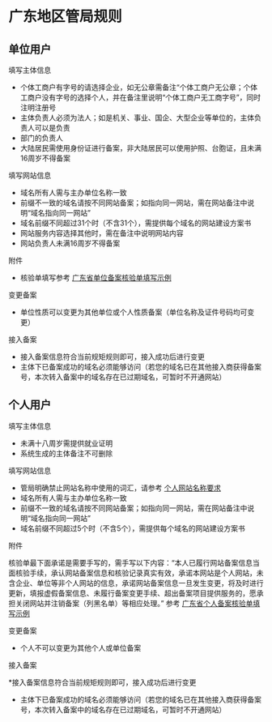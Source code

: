 # 广东地区管局规则

## 单位用户

填写主体信息

* 个体工商户有字号的请选择企业，如无公章需备注“个体工商户无公章；个体工商户没有字号的选择个人，并在备注里说明“个体工商户无工商字号”，同时注明注册号
* 主体负责人必须为法人；如是机关、事业、国企、大型企业等单位的，主体负责人可以是负责
* 部门的负责人
* 大陆居民需使用身份证进行备案，非大陆居民可以使用护照、台胞证，且未满16周岁不得备案

填写网站信息

* 域名所有人需与主办单位名称一致
* 前缀不一致的域名请按不同网站备案；如指向同一网站，需在网站备注中说明“域名指向同一网站”
* 域名前缀不同超过31个时（不含31个），需提供每个域名的网站建设方案书
* 网站服务内容选择其他时，需在备注中说明网站内容
* 网站负责人未满16周岁不得备案


附件
* 核验单填写参考 [广东省单位备案核验单填写示例](./image/广东省单位备案核验单填写示例.jpg)

变更备案

* 单位性质可以变更为其他单位或个人性质备案（单位名称及证件号码均可变更）

接入备案

* 接入备案信息符合当前规矩规则即可，接入成功后进行变更
* 主体下已备案成功的域名必须能够访问（若您的域名已在其他接入商获得备案号，本次转入备案中的域名存在已过期域名，可暂时不开通网站）

## 个人用户

填写主体信息

* 未满十八周岁需提供就业证明
* 系统生成的主体备注不可删除

填写网站信息

* 管局明确禁止网站名称中使用的词汇，请参考 [个人网站名称要求](../备案基础知识/个人网站名称要求.md)
* 域名所有人需与主办单位名称一致
* 前缀不一致的域名请按不同网站备案；如指向同一网站，需在网站备注中说明“域名指向同一网站”
* 域名前缀不同超过5个时（不含5个），需提供每个域名的网站建设方案书

附件

核验单最下面承诺是需要手写的，需手写以下内容：“本人已履行网站备案信息当面核验手续，承认网站备案信息和核验记录真实有效，承诺本网站是个人网站，未含企业、单位等非个人网站的信息，承诺网站备案信息一旦发生变更，将及时进行更新，填报虚假备案信息、未履行备案变更手续、超出备案项目提供服务的，愿承担关闭网站并注销备案（列黑名单）等相应处理。” 参考 [广东省个人备案核验单填写示例](./image/广东省个人备案核验单填写示例.jpg)

变更备案

* 个人不可以变更为其他个人或单位备案
 
接入备案

*接入备案信息符合当前规矩规则即可，接入成功后进行变更
* 主体下已备案成功的域名必须能够访问（若您的域名已在其他接入商获得备案号，本次转入备案中的域名存在已过期域名，可暂时不开通网站）
